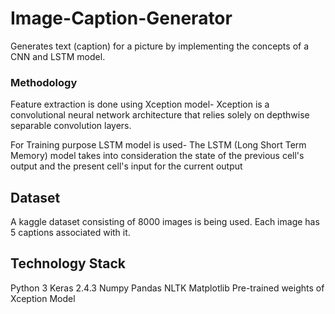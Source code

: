 # Image-Caption-Generator
Generates text (caption) for a picture by implementing the concepts of a CNN and LSTM model.

### Methodology
Feature extraction is done using Xception model- Xception is a convolutional neural network architecture that relies solely on depthwise separable convolution layers.

For Training purpose LSTM model is used- The LSTM (Long Short Term Memory) model takes into consideration the state of the previous cell's output and the present cell's input for the current output

## Dataset
A kaggle dataset consisting of 8000 images is being used. Each image has 5 captions associated with it.

## Technology Stack
Python 3
Keras 2.4.3
Numpy 
Pandas
NLTK
Matplotlib
Pre-trained weights of Xception Model
